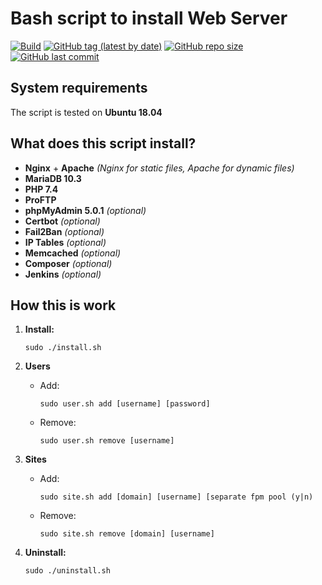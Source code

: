 # Bash script to install Web Server

[![Build](https://github.com/lavrenov/webserver-install-script/workflows/Build/badge.svg)](https://github.com/lavrenov/webserver-install-script)
[![GitHub tag (latest by date)](https://img.shields.io/github/v/tag/lavrenov/webserver-install-script?label=version)](https://github.com/lavrenov/webserver-install-script)
[![GitHub repo size](https://img.shields.io/github/repo-size/lavrenov/webserver-install-script)](https://github.com/lavrenov/webserver-install-script)
[![GitHub last commit](https://img.shields.io/github/last-commit/lavrenov/webserver-install-script)](https://github.com/lavrenov/webserver-install-script/commits/master)

## System requirements

The script is tested on **Ubuntu 18.04**

## What does this script install?

- **Nginx** + **Apache** *(Nginx for static files, Apache for dynamic files)*
- **MariaDB 10.3**
- **PHP 7.4**
- **ProFTP**
- **phpMyAdmin 5.0.1** *(optional)*
- **Certbot** *(optional)*
- **Fail2Ban** *(optional)*
- **IP Tables** *(optional)*
- **Memcached** *(optional)*
- **Composer** *(optional)*
- **Jenkins** *(optional)*

## How this is work

1. **Install:**
    ```
    sudo ./install.sh
    ```
2. **Users**
    - Add:
        ```
        sudo user.sh add [username] [password]
        ```
    - Remove:
        ```
        sudo user.sh remove [username]
        ```

3. **Sites**
    - Add:
        ```
        sudo site.sh add [domain] [username] [separate fpm pool (y|n)
        ```
    - Remove:
        ```
        sudo site.sh remove [domain] [username]
        ```
4. **Uninstall:**
    ```
    sudo ./uninstall.sh
    ``` 
